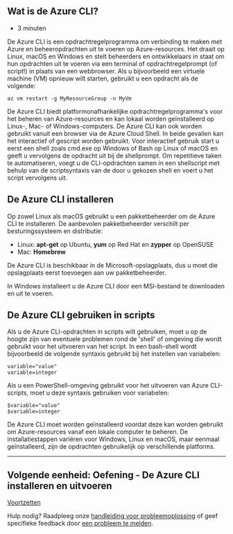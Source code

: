 ## Wat is de Azure CLI?

- 3 minuten

De Azure CLI is een opdrachtregelprogramma om verbinding te maken met Azure en beheeropdrachten uit te voeren op Azure-resources. Het draait op Linux, macOS en Windows en stelt beheerders en ontwikkelaars in staat om hun opdrachten uit te voeren via een terminal of opdrachtregelprompt (of script!) in plaats van een webbrowser. Als u bijvoorbeeld een virtuele machine (VM) opnieuw wilt starten, gebruikt u een opdracht als de volgende:

```
az vm restart -g MyResourceGroup -n MyVm
```

De Azure CLI biedt platformonafhankelijke opdrachtregelprogramma's voor het beheren van Azure-resources en kan lokaal worden geïnstalleerd op Linux-, Mac- of Windows-computers. De Azure CLI kan ook worden gebruikt vanuit een browser via de Azure Cloud Shell. In beide gevallen kan het interactief of gescript worden gebruikt. Voor interactief gebruik start u eerst een shell zoals cmd.exe op Windows of Bash op Linux of macOS en geeft u vervolgens de opdracht uit bij de shellprompt. Om repetitieve taken te automatiseren, voegt u de CLI-opdrachten samen in een shellscript met behulp van de scriptsyntaxis van de door u gekozen shell en voert u het script vervolgens uit.

## De Azure CLI installeren

Op zowel Linux als macOS gebruikt u een pakketbeheerder om de Azure CLI te installeren. De aanbevolen pakketbeheerder verschilt per besturingssysteem en distributie:

- Linux: **apt-get** op Ubuntu, **yum** op Red Hat en **zypper** op OpenSUSE
- Mac: **Homebrew**

De Azure CLI is beschikbaar in de Microsoft-opslagplaats, dus u moet die opslagplaats eerst toevoegen aan uw pakketbeheerder.

In Windows installeert u de Azure CLI door een MSI-bestand te downloaden en uit te voeren.

## De Azure CLI gebruiken in scripts

Als u de Azure CLI-opdrachten in scripts wilt gebruiken, moet u op de hoogte zijn van eventuele problemen rond de 'shell' of omgeving die wordt gebruikt voor het uitvoeren van het script. In een bash-shell wordt bijvoorbeeld de volgende syntaxis gebruikt bij het instellen van variabelen:

```
variable="value"
variable=integer
```

Als u een PowerShell-omgeving gebruikt voor het uitvoeren van Azure CLI-scripts, moet u deze syntaxis gebruiken voor variabelen:

```
$variable="value"
$variable=integer
```

De Azure CLI moet worden geïnstalleerd voordat deze kan worden gebruikt om Azure-resources vanaf een lokale computer te beheren. De installatiestappen variëren voor Windows, Linux en macOS, maar eenmaal geïnstalleerd, zijn de opdrachten gebruikelijk op verschillende platforms.

___

## Volgende eenheid: Oefening - De Azure CLI installeren en uitvoeren

[Voortzetten](https://docs.microsoft.com/en-us/learn/modules/control-azure-services-with-cli/3-exercise-install-and-run-the-azure-cli/)

Hulp nodig? Raadpleeg onze [handleiding voor probleemoplossing](https://docs.microsoft.com/en-us/learn/support/troubleshooting?uid=learn.control-azure-services-with-cli.2-what-is-the-azure-cli&documentId=95b9cbdb-2b91-ba1e-a546-f7f74ffef673&versionIndependentDocumentId=0b625c88-ba2d-7934-5d31-11678a037627&contentPath=%2FMicrosoftDocs%2Flearn-pr%2Fblob%2Flive%2Flearn-pr%2Fazure%2Fcontrol-azure-services-with-cli%2F2-what-is-the-azure-cli.yml&url=https%3A%2F%2Fdocs.microsoft.com%2Fen-us%2Flearn%2Fmodules%2Fcontrol-azure-services-with-cli%2F2-what-is-the-azure-cli&author=dbradish) of geef specifieke feedback door [een probleem te melden](https://docs.microsoft.com/en-us/learn/support/troubleshooting?uid=learn.control-azure-services-with-cli.2-what-is-the-azure-cli&documentId=95b9cbdb-2b91-ba1e-a546-f7f74ffef673&versionIndependentDocumentId=0b625c88-ba2d-7934-5d31-11678a037627&contentPath=%2FMicrosoftDocs%2Flearn-pr%2Fblob%2Flive%2Flearn-pr%2Fazure%2Fcontrol-azure-services-with-cli%2F2-what-is-the-azure-cli.yml&url=https%3A%2F%2Fdocs.microsoft.com%2Fen-us%2Flearn%2Fmodules%2Fcontrol-azure-services-with-cli%2F2-what-is-the-azure-cli&author=dbradish#report-feedback).
